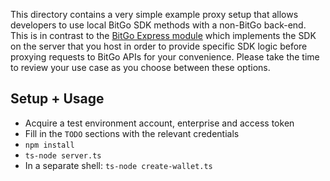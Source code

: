 This directory contains a very simple example proxy setup that allows developers to use local BitGo SDK methods with a non-BitGo back-end.
This is in contrast to the [BitGo Express module](https://github.com/BitGo/BitGoJS/tree/master/modules/express) which implements the SDK on the server that you host in order to provide specific SDK logic before proxying requests to BitGo APIs for your convenience.
Please take the time to review your use case as you choose between these options.

## Setup + Usage
- Acquire a test environment account, enterprise and access token
- Fill in the `TODO` sections with the relevant credentials
- `npm install`
- `ts-node server.ts`
- In a separate shell: `ts-node create-wallet.ts`
